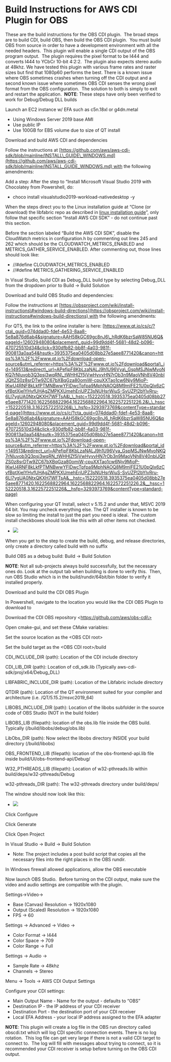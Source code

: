 ﻿Build Instructions for AWS CDI Plugin for OBS
=============================================

These are the build instructions for the OBS CDI plugin.  The broad steps are to build CDI, build OBS, then build the OBS CDI plugin.  You must build OBS from source in order to have a development environment with all the needed headers. 
 This plugin will enable a single CDI output of the OBS program output.  The plugin requires the pixel format to be I444 and converts I444 to YCbCr 10-bit 4:2:2.  The plugin also expects stereo audio at 48khz. We have tested this plugin with various frame rates and raster sizes but find that 1080p60 performs the best. There is a known issue where OBS sometimes crashes when turning off the CDI output and a second known issue where sometimes OBS CDI senses the wrong pixel format from the OBS configuration.  The solution to both is simply to exit and restart the application. 
 **NOTE**: These steps have only been verified to work for Debug/Debug DLL builds

Launch an EC2 instance w/ EFA such as c5n.18xl or g4dn.metal 

-   Using Windows Server 2019 base AMI
-   Use public IP
-   Use 100GB for EBS volume due to size of QT install

Download and build AWS CDI and dependencies

Follow the instructions at [https://github.com/aws/aws-cdi-sdk/blob/mainline/INSTALL\_GUIDE\_WINDOWS.md](https://github.com/aws/aws-cdi-sdk/blob/mainline/INSTALL_GUIDE_WINDOWS.md) with the following amendments:

Add a step: After the step to “Install Microsoft Visual Studio 2019 with Chocolatey from Powershell, do: 

-   choco install visualstudio2019-workload-nativedesktop -y 

When the steps direct you to the Linux installation guide at “Clone (or download) the libfabric repo as described in [linux installation guide](https://github.com/aws/aws-cdi-sdk/blob/mainline/INSTALL_GUIDE_LINUX.md#install-aws-cdi-sdk)”, only follow that specific section “Install AWS CDI SDK” - do not continue past this section. 

Before the section labeled “Build the AWS CDI SDK”, disable the CloudWatch metrics in configuration.h by commenting out lines 245 and 262 which should be the CLOUDWATCH\_METRICS\_ENABLED and METRICS\_GATHER\_SERVICE\_ENABLED. After commenting out, those lines should look like:

-   //\#define CLOUDWATCH\_METRICS\_ENABLED
-   //\#define METRICS\_GATHERING\_SERVICE\_ENABLED

In Visual Studio, build CDI as Debug\_DLL build type by selecting Debug\_DLL from the dropdown prior to Build → Build Solution

Download and build OBS Studio and dependencies:

Follow the instructions at [https://obsproject.com/wiki/install-instructions\#windows-build-directions](https://obsproject.com/wiki/install-instructions#windows-build-directions) with the following amendments:

For QT5, the link to the online installer is here: [https://www.qt.io/cs/c/?cta\_guid=074ddad0-fdef-4e53-8aa8-5e8a876d6ab4&signature=AAH58kGC69gc8nJ6\_hRdK6bzrSaW85NU6Q&pageId=12602948080&placement\_guid=99d9dd4f-5681-48d2-b096-470725510d34&click=930dfb82-bb8f-4a03-981f-900813a0aa54&hsutk=3935375ea0405d08bb27e5aee8771420&canon=https%3A%2F%2Fwww.qt.io%2Fdownload-open-source&utm\_referrer=https%3A%2F%2Fwww.qt.io%2Fdownload&portal\_id=149513&redirect\_url=APefjpF8KbLzaNALJ9h1U96Vya\_GspMSJNwMvoNKQ7rNIuvob3Q3psj3wqRN\_tWHHlZf5jVwHyvvHN7rOb3n9MaoVNh8V40nblJQltZS0z8srDTw9ZC67bXBqGza80omiW-cpuXXTao1cw6Njy9MioP-lKwU4RNF8kLkfPTMNBwwYFlDwcTpfpa9MphNAOQ8M9mlFE21U0pQlx6zCvfBptXjelYHyfUHAgZMPKXUmehEriUPZ3sNUHsrWiuS-SvUZPl2bYlvRru-6Ll7ygUA0NtxQKXH7WFTsA&\_\_hstc=152220518.3935375ea0405d08bb27e5aee8771420.1622568822964.1622568822964.1622572251226.2&\_\_hssc=152220518.3.1622572251226&\_\_hsfp=3293973769&contentType=standard-page](https://www.qt.io/cs/c/?cta_guid=074ddad0-fdef-4e53-8aa8-5e8a876d6ab4&signature=AAH58kGC69gc8nJ6_hRdK6bzrSaW85NU6Q&pageId=12602948080&placement_guid=99d9dd4f-5681-48d2-b096-470725510d34&click=930dfb82-bb8f-4a03-981f-900813a0aa54&hsutk=3935375ea0405d08bb27e5aee8771420&canon=https%3A%2F%2Fwww.qt.io%2Fdownload-open-source&utm_referrer=https%3A%2F%2Fwww.qt.io%2Fdownload&portal_id=149513&redirect_url=APefjpF8KbLzaNALJ9h1U96Vya_GspMSJNwMvoNKQ7rNIuvob3Q3psj3wqRN_tWHHlZf5jVwHyvvHN7rOb3n9MaoVNh8V40nblJQltZS0z8srDTw9ZC67bXBqGza80omiW-cpuXXTao1cw6Njy9MioP-lKwU4RNF8kLkfPTMNBwwYFlDwcTpfpa9MphNAOQ8M9mlFE21U0pQlx6zCvfBptXjelYHyfUHAgZMPKXUmehEriUPZ3sNUHsrWiuS-SvUZPl2bYlvRru-6Ll7ygUA0NtxQKXH7WFTsA&__hstc=152220518.3935375ea0405d08bb27e5aee8771420.1622568822964.1622568822964.1622572251226.2&__hssc=152220518.3.1622572251226&__hsfp=3293973769&contentType=standard-page)

When configuring your QT Install, select v 5.15.2 and under that, MSVC 2019 64 bit. You may uncheck everything else. The QT installer is known to be slow so limiting the install to just the part you need is ideal.  The custom install checkboxes should look like this with all other items not checked. 

-   ![](QT.png)

When you get to the step to create the build, debug, and release directories, only create a directory called build with no suffix

Build OBS as a debug build: Build → Build Solution

**NOTE**: Not all sub-projects always build successfully, but the necessary ones do. Look at the output tab when building is done to verify this.  Then, run OBS Studio which is in the build/rundir/64bit/bin folder to verify it installed properly. 

Download and build the CDI OBS Plugin

In Powershell, navigate to the location you would like the CDI OBS Plugin to download to

Download the CDI OBS repository \<https://github.com/aws/obs-cdi\>

Open cmake-gui, and set these CMake variables:

Set the source location as the \<OBS CDI root\>

Set the build target as the \<OBS CDI root\>/build

CDI\_INCLUDE\_DIR (path): Location of the CDI include directory

CDI\_LIB\_DIR (path): Location of cdi\_sdk.lib (Typically aws-cdi-sdk/proj/x64/Debug\_DLL)

LIBFABRIC\_INCLUDE\_DIR (path): Location of the Libfabric include directory

QTDIR (path): Location of the QT environment suited for your compiler and architecture (i.e. /QT/5.15.2/msvc2019\_64)

LIBOBS\_INCLUDE\_DIR (path): Location of the libobs subfolder in the source code of OBS Studio (NOT in the build folder)

LIBOBS\_LIB (filepath): location of the obs.lib file inside the OBS build. Typically (/build/libobs/debug/obs.lib)

LibObs\_DIR (path): Now select the libobs directory INSIDE your build directory (/build/libobs)

OBS\_FRONTEND\_LIB (filepath): location of the obs-frontend-api.lib file inside build/UI/obs-frontend-api/Debug/

W32\_PTHREADS\_LIB (filepath): Location of w32-pthreads.lib within build/deps/w32-pthreads/Debug

w32-pthreads\_DIR (path): The w32-pthreads directory under build/deps/

The window should now look like this: 

-   ![](Cmake.png)

Click Configure

Click Generate

Click Open Project

In Visual Studio → Build → Build Solution

-   Note: The project includes a post build script that copies all the necessary files into the right places in the OBS rundir.

In Windows firewall allowed applications, allow the OBS executable  

Now launch OBS Studio.  Before turning on the CDI output, make sure the video and audio settings are compatible with the plugin.

Settings→Video→

-   Base (Canvas) Resolution → 1920x1080
-   Output (Scaled) Resolution → 1920x1080
-   FPS -\> 60

Settings → Advanced → Video → 

-   Color Format → I444
-   Color Space → 709
-   Color Range → Full

Settings → Audio → 

-   Sample Rate → 48khz
-   Channels → Stereo

Menu → Tools → AWS CDI Output Settings

Configure your CDI settings:

-   Main Output Name - Name for the output - defaults to “OBS”
-   Destination IP - the IP address of your CDI receiver
-   Destination Port - the destination port of your CDI receiver
-   Local EFA Address - your local IP address assigned to the EFA adapter 

**NOTE**: This plugin will create a log file in the OBS run directory called obscdi.txt which will log CDI specific connection events. There is no log rotation.  This log file can get very large if there is not a valid CDI target to connect to.  The log will fill with messages about trying to connect, so it is recommended your CDI receiver is setup before turning on the OBS CDI output.  

